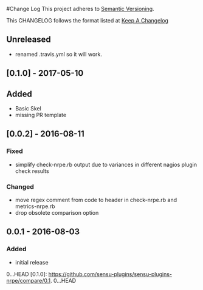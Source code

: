 #Change Log
This project adheres to [Semantic Versioning](http://semver.org/).

This CHANGELOG follows the format listed at [Keep A Changelog](http://keepachangelog.com/)

## Unreleased
- renamed .travis.yml so it will work.
## [0.1.0] - 2017-05-10
## Added
- Basic Skel
- missing PR template

## [0.0.2] - 2016-08-11

### Fixed
- simplify check-nrpe.rb output due to variances in different nagios plugin check results

### Changed
- move regex comment from code to header in check-nrpe.rb and metrics-nrpe.rb
- drop obsolete comparison option

## 0.0.1 - 2016-08-03

### Added
- initial release

[Unreleased]: https://github.com/sensu-plugins/sensu-plugins-nrpe/compare/0.1.
0...HEAD
[0.1.0]: https://github.com/sensu-plugins/sensu-plugins-nrpe/compare/0.1.
0...HEAD
